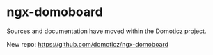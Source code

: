 # ngx-domoboard

Sources and documentation have moved within the Domoticz project.

New repo: https://github.com/domoticz/ngx-domoboard
